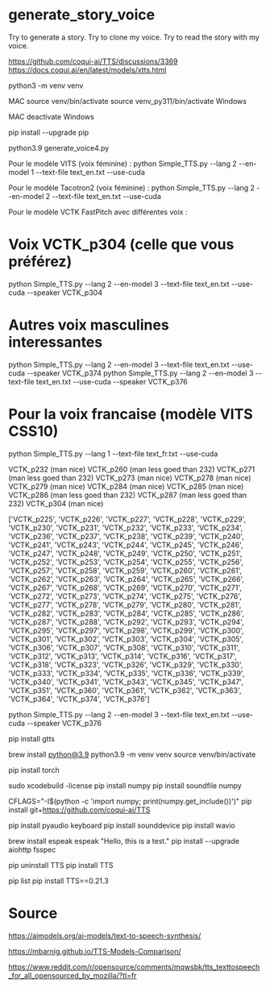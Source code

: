 # generate_story_voice

Try to generate a story.
Try to clone my voice.
Try to read the story with my voice.

<!-- Documentation -->
https://github.com/coqui-ai/TTS/discussions/3369
https://docs.coqui.ai/en/latest/models/xtts.html

python3 -m venv venv

<!-- to activate the test environment -->

MAC
source venv/bin/activate
source venv_py311/bin/activate
Windows

<!-- To go out the test environment -->
MAC
deactivate
Windows

pip install --upgrade pip

python3.9 generate_voice4.py

Pour le modèle VITS (voix féminine) :
python Simple_TTS.py --lang 2 --en-model 1 --text-file text_en.txt --use-cuda

Pour le modèle Tacotron2 (voix féminine) :
python Simple_TTS.py --lang 2 --en-model 2 --text-file text_en.txt --use-cuda

Pour le modèle VCTK FastPitch avec différentes voix :
# Voix VCTK_p304 (celle que vous préférez)
python Simple_TTS.py --lang 2 --en-model 3 --text-file text_en.txt --use-cuda --speaker VCTK_p304

# Autres voix masculines interessantes
python Simple_TTS.py --lang 2 --en-model 3 --text-file text_en.txt --use-cuda --speaker VCTK_p374
python Simple_TTS.py --lang 2 --en-model 3 --text-file text_en.txt --use-cuda --speaker VCTK_p376

# Pour la voix francaise (modèle VITS CSS10)
python Simple_TTS.py --lang 1 --text-file text_fr.txt --use-cuda

VCTK_p232 (man nice)
VCTK_p260 (man less goed than 232) 
VCTK_p271 (man less goed than 232) 
VCTK_p273 (man nice)
VCTK_p278 (man nice)
VCTK_p279 (man nice)
VCTK_p284 (man nice)
VCTK_p285 (man nice)
VCTK_p286 (man less goed than 232) 
VCTK_p287 (man less goed than 232) 
VCTK_p304 (man nice)


['VCTK_p225', 'VCTK_p226', 'VCTK_p227', 'VCTK_p228', 'VCTK_p229', 'VCTK_p230', 'VCTK_p231', 'VCTK_p232', 'VCTK_p233', 'VCTK_p234', 'VCTK_p236', 'VCTK_p237', 'VCTK_p238', 'VCTK_p239', 'VCTK_p240', 'VCTK_p241', 'VCTK_p243', 'VCTK_p244', 'VCTK_p245', 'VCTK_p246', 'VCTK_p247', 'VCTK_p248', 'VCTK_p249', 'VCTK_p250', 'VCTK_p251', 'VCTK_p252', 'VCTK_p253', 'VCTK_p254', 'VCTK_p255', 'VCTK_p256', 'VCTK_p257', 'VCTK_p258', 'VCTK_p259', 'VCTK_p260', 'VCTK_p261', 'VCTK_p262', 'VCTK_p263', 'VCTK_p264', 'VCTK_p265', 'VCTK_p266', 'VCTK_p267', 'VCTK_p268', 'VCTK_p269', 'VCTK_p270', 'VCTK_p271', 'VCTK_p272', 'VCTK_p273', 'VCTK_p274', 'VCTK_p275', 'VCTK_p276', 'VCTK_p277', 'VCTK_p278', 'VCTK_p279', 'VCTK_p280', 'VCTK_p281', 'VCTK_p282', 'VCTK_p283', 'VCTK_p284', 'VCTK_p285', 'VCTK_p286', 'VCTK_p287', 'VCTK_p288', 'VCTK_p292', 'VCTK_p293', 'VCTK_p294', 'VCTK_p295', 'VCTK_p297', 'VCTK_p298', 'VCTK_p299', 'VCTK_p300', 'VCTK_p301', 'VCTK_p302', 'VCTK_p303', 'VCTK_p304', 'VCTK_p305', 'VCTK_p306', 'VCTK_p307', 'VCTK_p308', 'VCTK_p310', 'VCTK_p311', 'VCTK_p312', 'VCTK_p313', 'VCTK_p314', 'VCTK_p316', 'VCTK_p317', 'VCTK_p318', 'VCTK_p323', 'VCTK_p326', 'VCTK_p329', 'VCTK_p330', 'VCTK_p333', 'VCTK_p334', 'VCTK_p335', 'VCTK_p336', 'VCTK_p339', 'VCTK_p340', 'VCTK_p341', 'VCTK_p343', 'VCTK_p345', 'VCTK_p347', 'VCTK_p351', 'VCTK_p360', 'VCTK_p361', 'VCTK_p362', 'VCTK_p363', 'VCTK_p364', 'VCTK_p374', 'VCTK_p376']


python Simple_TTS.py --lang 2 --en-model 3 --text-file text_en.txt --use-cuda --speaker VCTK_p376

<!-- For generate_voice.py -->
pip install gtts

<!-- this version need to have a specific python version 3.9 due to TTS -->
brew install python@3.9
python3.9 -m venv venv
source venv/bin/activate

<!-- For generate_voice2.py -->
pip install torch

<!-- Need to give the accord for the licene Xcode (MAC) -->
sudo xcodebuild -license
pip install numpy
pip install soundfile numpy

CFLAGS="-I$(python -c 'import numpy; print(numpy.get_include())')" pip install git+https://github.com/coqui-ai/TTS


<!-- For record_voice.py -->
pip install pyaudio keyboard
pip install sounddevice
pip install wavio

<!-- For generate_voice3.py -->
brew install espeak
espeak "Hello, this is a test."
pip install --upgrade aiohttp fsspec


pip uninstall TTS
pip install TTS

pip list
pip install TTS==0.21.3


# Source
https://aimodels.org/ai-models/text-to-speech-synthesis/

https://mbarnig.github.io/TTS-Models-Comparison/

https://www.reddit.com/r/opensource/comments/mqwsbk/tts_texttospeech_for_all_opensourced_by_mozilla/?tl=fr